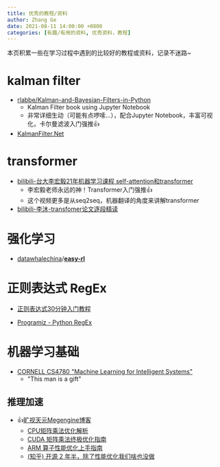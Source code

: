 ```yaml
---
title: 优秀的教程/资料
author: Zhang Ge
date: 2021-08-11 14:00:00 +0800
categories: [有趣/有用的资料, 优秀资料，教程]
---
```


本页积累一些在学习过程中遇到的比较好的教程或资料，记录不迷路~

# kalman filter

- [rlabbe/Kalman-and-Bayesian-Filters-in-Python](https://github.com/rlabbe/Kalman-and-Bayesian-Filters-in-Python)
  - Kalman Filter book using Jupyter Notebook
  - 非常详细生动（可能有点啰嗦...），配合Jupyter Notebook，丰富可视化，卡尔曼滤波入门强推:+1:
- [KalmanFilter.Net](https://www.kalmanfilter.net/default.aspx)

# transformer

- [bilibili-台大李宏毅21年机器学习课程 self-attention和transformer](https://www.bilibili.com/video/BV1Xp4y1b7ih?p=1)
  - 李宏毅老师永远的神！Transformer入门强推:+1:
  - 这个视频更多是从seq2seq，机器翻译的角度来讲解transformer
- [bilibili-李沐-transfomer论文逐段精读](https://www.bilibili.com/video/BV1pu411o7BE?from=search&seid=3078615530147469748&spm_id_from=333.337.0.0)



# 强化学习

- [datawhalechina](https://github.com/datawhalechina)/**[easy-rl](https://github.com/datawhalechina/easy-rl)**



# 正则表达式 RegEx

- [正则表达式30分钟入门教程](https://deerchao.cn/tutorials/regex/regex.htm#top)

- [Programiz - Python RegEx](https://www.programiz.com/python-programming/regex)

  

# 机器学习基础

- [CORNELL CS4780 "Machine Learning for Intelligent Systems"](https://www.youtube.com/watch?v=MrLPzBxG95I&list=PLl8OlHZGYOQ7bkVbuRthEsaLr7bONzbXS)
  - "This man is a gift"



## 推理加速

- :+1:[旷视天元Megengine博客](https://www.megengine.org.cn/blog)
  - [ CPU矩阵乘法优化解析](https://www.megengine.org.cn/blog/engine-tao-graph-and-matmul-optimization)
  - [CUDA 矩阵乘法终极优化指南](https://www.megengine.org.cn/blog/cuda-matrix-multiplication)
  - [ARM 算子性能优化上手指南](https://www.megengine.org.cn/blog/arm-operator-performance-optimization)
  - [(知乎) 开源 2 年半，除了性能优化我们啥也没做](https://zhuanlan.zhihu.com/p/569058143?utm_campaign=shareopn&utm_medium=social&utm_oi=789805194916532224&utm_psn=1564727239626997760&utm_source=wechat_session)

​	
